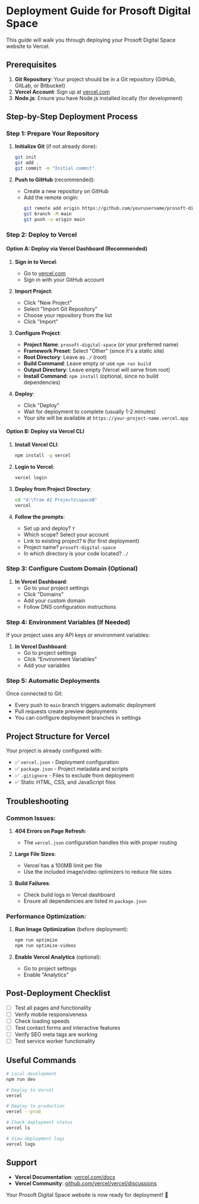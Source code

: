 # Deployment Guide for Prosoft Digital Space

This guide will walk you through deploying your Prosoft Digital Space website to Vercel.

## Prerequisites

1. **Git Repository**: Your project should be in a Git repository (GitHub, GitLab, or Bitbucket)
2. **Vercel Account**: Sign up at [vercel.com](https://vercel.com)
3. **Node.js**: Ensure you have Node.js installed locally (for development)

## Step-by-Step Deployment Process

### Step 1: Prepare Your Repository

1. **Initialize Git** (if not already done):
   ```bash
   git init
   git add .
   git commit -m "Initial commit"
   ```

2. **Push to GitHub** (recommended):
   - Create a new repository on GitHub
   - Add the remote origin:
     ```bash
     git remote add origin https://github.com/yourusername/prosoft-digital-space.git
     git branch -M main
     git push -u origin main
     ```

### Step 2: Deploy to Vercel

#### Option A: Deploy via Vercel Dashboard (Recommended)

1. **Sign in to Vercel**:
   - Go to [vercel.com](https://vercel.com)
   - Sign in with your GitHub account

2. **Import Project**:
   - Click "New Project"
   - Select "Import Git Repository"
   - Choose your repository from the list
   - Click "Import"

3. **Configure Project**:
   - **Project Name**: `prosoft-digital-space` (or your preferred name)
   - **Framework Preset**: Select "Other" (since it's a static site)
   - **Root Directory**: Leave as `./` (root)
   - **Build Command**: Leave empty or use `npm run build`
   - **Output Directory**: Leave empty (Vercel will serve from root)
   - **Install Command**: `npm install` (optional, since no build dependencies)

4. **Deploy**:
   - Click "Deploy"
   - Wait for deployment to complete (usually 1-2 minutes)
   - Your site will be available at `https://your-project-name.vercel.app`

#### Option B: Deploy via Vercel CLI

1. **Install Vercel CLI**:
   ```bash
   npm install -g vercel
   ```

2. **Login to Vercel**:
   ```bash
   vercel login
   ```

3. **Deploy from Project Directory**:
   ```bash
   cd "d:\Trae AI Projects\spaceB"
   vercel
   ```

4. **Follow the prompts**:
   - Set up and deploy? `Y`
   - Which scope? Select your account
   - Link to existing project? `N` (for first deployment)
   - Project name? `prosoft-digital-space`
   - In which directory is your code located? `./`

### Step 3: Configure Custom Domain (Optional)

1. **In Vercel Dashboard**:
   - Go to your project settings
   - Click "Domains"
   - Add your custom domain
   - Follow DNS configuration instructions

### Step 4: Environment Variables (If Needed)

If your project uses any API keys or environment variables:

1. **In Vercel Dashboard**:
   - Go to project settings
   - Click "Environment Variables"
   - Add your variables

### Step 5: Automatic Deployments

Once connected to Git:
- Every push to `main` branch triggers automatic deployment
- Pull requests create preview deployments
- You can configure deployment branches in settings

## Project Structure for Vercel

Your project is already configured with:
- ✅ `vercel.json` - Deployment configuration
- ✅ `package.json` - Project metadata and scripts
- ✅ `.gitignore` - Files to exclude from deployment
- ✅ Static HTML, CSS, and JavaScript files

## Troubleshooting

### Common Issues:

1. **404 Errors on Page Refresh**:
   - The `vercel.json` configuration handles this with proper routing

2. **Large File Sizes**:
   - Vercel has a 100MB limit per file
   - Use the included image/video optimizers to reduce file sizes

3. **Build Failures**:
   - Check build logs in Vercel dashboard
   - Ensure all dependencies are listed in `package.json`

### Performance Optimization:

1. **Run Image Optimization** (before deployment):
   ```bash
   npm run optimize
   npm run optimize-videos
   ```

2. **Enable Vercel Analytics** (optional):
   - Go to project settings
   - Enable "Analytics"

## Post-Deployment Checklist

- [ ] Test all pages and functionality
- [ ] Verify mobile responsiveness
- [ ] Check loading speeds
- [ ] Test contact forms and interactive features
- [ ] Verify SEO meta tags are working
- [ ] Test service worker functionality

## Useful Commands

```bash
# Local development
npm run dev

# Deploy to Vercel
vercel

# Deploy to production
vercel --prod

# Check deployment status
vercel ls

# View deployment logs
vercel logs
```

## Support

- **Vercel Documentation**: [vercel.com/docs](https://vercel.com/docs)
- **Vercel Community**: [github.com/vercel/vercel/discussions](https://github.com/vercel/vercel/discussions)

Your Prosoft Digital Space website is now ready for deployment! 🚀